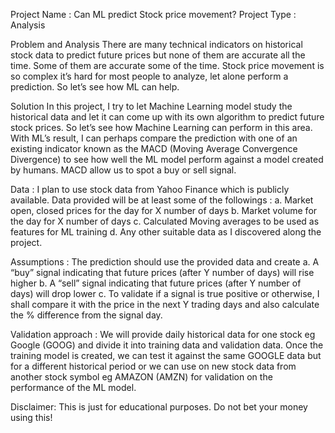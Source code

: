 Project Name : Can ML predict Stock price movement?
Project Type : Analysis

Problem and Analysis 
There are many technical indicators on historical stock data to predict future prices but none of them are accurate all the time.  Some of them are accurate some of the time.  Stock price movement is so complex it’s hard for most people to analyze, let alone perform a prediction. So let’s see how ML can help.

Solution
In this project, I try to let Machine Learning model study the historical data and let it can come up with its own algorithm to predict future stock prices.    So let’s see how Machine Learning can perform in this area. 
With ML’s result, I can perhaps compare the prediction with one of an existing indicator known as the MACD (Moving Average Convergence Divergence) to see how well the ML model perform against a model created by humans.  MACD allow us to spot a buy or sell signal.

Data :
I plan to use stock data from Yahoo Finance which is publicly available.  Data provided will be at least some of the followings :
a.	Market open, closed prices for the day for X number of days
b.	Market volume for the day for X number of days
c.	Calculated Moving averages to be used as features for ML training
d.	Any other suitable data as I discovered along the project.

Assumptions :
The prediction should use the provided data and create 
a.	A “buy” signal indicating that future prices (after Y number of days) will rise higher
b.	A “sell” signal indicating that future prices (after Y number of days) will drop lower
c.	To validate if a signal is true positive or otherwise, I shall compare it with the price in the next Y trading days and also calculate the % difference from the signal day.

Validation approach :
We will provide daily historical data for one stock eg Google (GOOG) and divide it into training data and validation data.  Once the training model is created, we can test it against the same GOOGLE data but for a different historical period or we can use on new stock data from another stock symbol eg AMAZON (AMZN) for validation on the performance of the ML model.
 
Disclaimer:  This is just for educational purposes. Do not bet your money using this!
